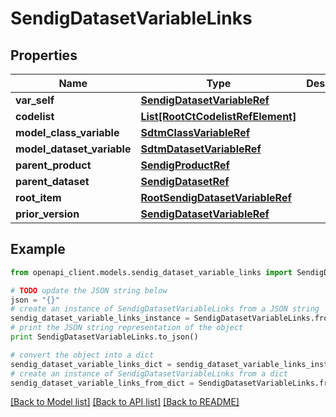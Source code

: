 # SendigDatasetVariableLinks


## Properties
Name | Type | Description | Notes
------------ | ------------- | ------------- | -------------
**var_self** | [**SendigDatasetVariableRef**](SendigDatasetVariableRef.md) |  | [optional] 
**codelist** | [**List[RootCtCodelistRefElement]**](RootCtCodelistRefElement.md) |  | [optional] 
**model_class_variable** | [**SdtmClassVariableRef**](SdtmClassVariableRef.md) |  | [optional] 
**model_dataset_variable** | [**SdtmDatasetVariableRef**](SdtmDatasetVariableRef.md) |  | [optional] 
**parent_product** | [**SendigProductRef**](SendigProductRef.md) |  | [optional] 
**parent_dataset** | [**SendigDatasetRef**](SendigDatasetRef.md) |  | [optional] 
**root_item** | [**RootSendigDatasetVariableRef**](RootSendigDatasetVariableRef.md) |  | [optional] 
**prior_version** | [**SendigDatasetVariableRef**](SendigDatasetVariableRef.md) |  | [optional] 

## Example

```python
from openapi_client.models.sendig_dataset_variable_links import SendigDatasetVariableLinks

# TODO update the JSON string below
json = "{}"
# create an instance of SendigDatasetVariableLinks from a JSON string
sendig_dataset_variable_links_instance = SendigDatasetVariableLinks.from_json(json)
# print the JSON string representation of the object
print SendigDatasetVariableLinks.to_json()

# convert the object into a dict
sendig_dataset_variable_links_dict = sendig_dataset_variable_links_instance.to_dict()
# create an instance of SendigDatasetVariableLinks from a dict
sendig_dataset_variable_links_from_dict = SendigDatasetVariableLinks.from_dict(sendig_dataset_variable_links_dict)
```
[[Back to Model list]](../README.md#documentation-for-models) [[Back to API list]](../README.md#documentation-for-api-endpoints) [[Back to README]](../README.md)


